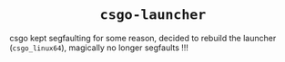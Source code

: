 <h1 align="center"><code>csgo-launcher</code></h1>

csgo kept segfaulting for some reason, decided to rebuild the launcher (`csgo_linux64`), magically no longer segfaults !!!
